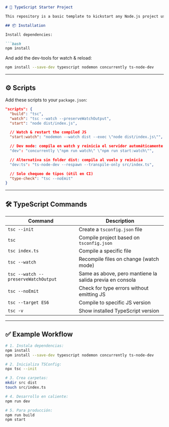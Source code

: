 ````markdown
# 🚀 TypeScript Starter Project

This repository is a basic template to kickstart any Node.js project using **TypeScript**. It includes essential configuration and useful commands for development.

## 📦 Installation

Install dependencies:

```bash
npm install
````

And add the dev-tools for watch & reload:

```bash
npm install --save-dev typescript nodemon concurrently ts-node-dev
```

---

## ⚙️ Scripts

Add these scripts to your `package.json`:

```json
"scripts": {
  "build": "tsc",
  "watch": "tsc --watch --preserveWatchOutput",
  "start": "node dist/index.js",

  // Watch & restart the compiled JS
  "start:watch": "nodemon --watch dist --exec \"node dist/index.js\"",

  // Dev mode: compila en watch y reinicia el servidor automáticamente
  "dev": "concurrently \"npm run watch\" \"npm run start:watch\"",

  // Alternativa sin folder dist: compila al vuelo y reinicia
  "dev:ts": "ts-node-dev --respawn --transpile-only src/index.ts",

  // Solo chequeo de tipos (útil en CI)
  "type-check": "tsc --noEmit"
}
```

---

## 🛠 TypeScript Commands

| Command                             | Description                                              |
| ----------------------------------- | -------------------------------------------------------- |
| `tsc --init`                        | Create a `tsconfig.json` file                            |
| `tsc`                               | Compile project based on `tsconfig.json`                 |
| `tsc index.ts`                      | Compile a specific file                                  |
| `tsc --watch`                       | Recompile files on change (watch mode)                   |
| `tsc --watch --preserveWatchOutput` | Same as above, pero mantiene la salida previa en consola |
| `tsc --noEmit`                      | Check for type errors without emitting JS                |
| `tsc --target ES6`                  | Compile to specific JS version                           |
| `tsc -v`                            | Show installed TypeScript version                        |

---

## ✅ Example Workflow

```bash
# 1. Instala dependencias:
npm install
npm install --save-dev typescript nodemon concurrently ts-node-dev

# 2. Inicializa TSConfig:
npx tsc --init

# 3. Crea carpetas:
mkdir src dist
touch src/index.ts

# 4. Desarrollo en caliente:
npm run dev

# 5. Para producción:
npm run build
npm start
```
